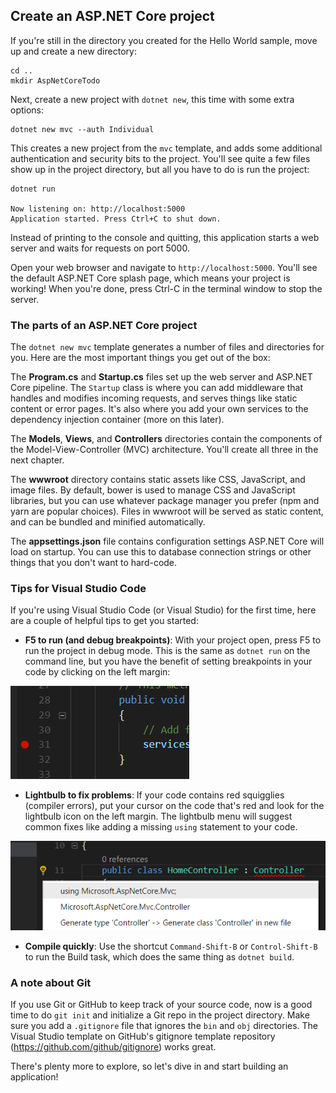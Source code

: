 ## Create an ASP.NET Core project
If you're still in the directory you created for the Hello World sample, move up and create a new directory:

```
cd ..
mkdir AspNetCoreTodo
```

Next, create a new project with `dotnet new`, this time with some extra options:

```
dotnet new mvc --auth Individual
```

This creates a new project from the `mvc` template, and adds some additional authentication and security bits to the project. You'll see quite a few files show up in the project directory, but all you have to do is run the project:

```
dotnet run

Now listening on: http://localhost:5000
Application started. Press Ctrl+C to shut down.
```

Instead of printing to the console and quitting, this application starts a web server and waits for requests on port 5000.

Open your web browser and navigate to `http://localhost:5000`. You'll see the default ASP.NET Core splash page, which means your project is working! When you're done, press Ctrl-C in the terminal window to stop the server.

### The parts of an ASP.NET Core project
The `dotnet new mvc` template generates a number of files and directories for you. Here are the most important things you get out of the box:

The **Program.cs** and **Startup.cs** files set up the web server and ASP.NET Core pipeline. The `Startup` class is where you can add middleware that handles and modifies incoming requests, and serves things like static content or error pages. It's also where you add your own services to the dependency injection container (more on this later).

The **Models**, **Views**, and **Controllers** directories contain the components of the Model-View-Controller (MVC) architecture. You'll create all three in the next chapter.

The **wwwroot** directory contains static assets like CSS, JavaScript, and image files. By default, bower is used to manage CSS and JavaScript libraries, but you can use whatever package manager you prefer (npm and yarn are popular choices). Files in wwwroot will be served as static content, and can be bundled and minified automatically.

The **appsettings.json** file contains configuration settings ASP.NET Core will load on startup. You can use this to database connection strings or other things that you don't want to hard-code.

### Tips for Visual Studio Code

If you're using Visual Studio Code (or Visual Studio) for the first time, here are a couple of helpful tips to get you started:

* **F5 to run (and debug breakpoints)**: With your project open, press F5 to run the project in debug mode. This is the same as `dotnet run` on the command line, but you have the benefit of setting breakpoints in your code by clicking on the left margin:

![Breakpoint in Visual Studio Code](breakpoint.png)

* **Lightbulb to fix problems**: If your code contains red squigglies (compiler errors), put your cursor on the code that's red and look for the lightbulb icon on the left margin. The lightbulb menu will suggest common fixes like adding a missing `using` statement to your code.

![Lightbulb suggestions](lightbulb.png)

* **Compile quickly**: Use the shortcut `Command-Shift-B` or `Control-Shift-B` to run the Build task, which does the same thing as `dotnet build`.

### A note about Git

If you use Git or GitHub to keep track of your source code, now is a good time to do `git init` and initialize a Git repo in the project directory. Make sure you add a `.gitignore` file that ignores the `bin` and `obj` directories. The Visual Studio template on GitHub's gitignore template repository (https://github.com/github/gitignore) works great.

There's plenty more to explore, so let's dive in and start building an application!
